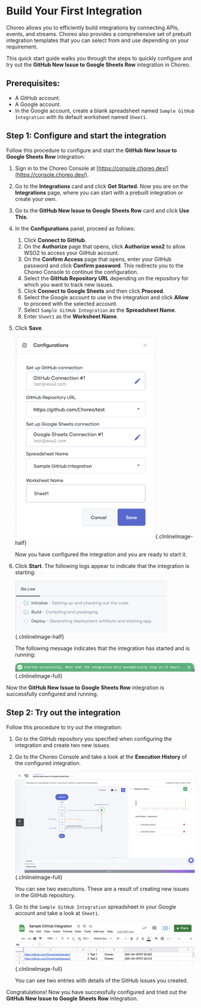 # Build Your First Integration
Choreo allows you to efficiently build integrations by connecting APIs, events, and streams. Choreo also provides a comprehensive set of prebuilt integration templates that you can select from and use depending on your requirement.

This quick start guide walks you through the steps to quickly configure and try out the **GitHub New Issue to Google Sheets Row** integration in Choreo.

## Prerequisites:
- A GitHub account.
- A Google account.
- In the Google account, create a blank spreadsheet named `Sample GitHub Integration` with its default worksheet named `Sheet1`. 

## Step 1: Configure and start the integration
Follow this procedure to configure and start the **GitHub New Issue to Google Sheets Row** integration:

1. Sign in to the Choreo Console at [https://console.choreo.dev/](https://console.choreo.dev/).
2. Go to the **Integrations** card and click **Get Started**. Now you are on the **Integrations** page, where you can start with a prebuilt integration or create your own.
3. Go to the **GitHub New Issue to Google Sheets Row** card and click **Use This**.
4. In the **Configurations** panel, proceed as follows:
    1. Click **Connect to GitHub**.
    2. On the **Authorize** page that opens, click **Authorize wso2** to allow WSO2 to access your GitHub account. 
    3. On the **Confirm Access** page that opens, enter your GitHub password and click **Confirm password**. This redirects you to the Choreo Console to continue the configuration.
    4. Select the **GitHub Repository URL** depending on the repository for which you want to track new issues.
    5. Click **Connect to Google Sheets** and then click **Proceed**.
    6. Select the Google account to use in the integration and click **Allow** to proceed with the selected account.
    7. Select `Sample GitHub Integration` as the **Spreadsheet Name**. 
    8. Enter `Sheet1` as the **Worksheet Name**.
5. Click **Save**.
 
    ![Save Configuration](../assets/img/integrations/configurations-panel.png){.cInlineImage-half}
    
    Now you have configured the integration and you are ready to start it.

6. Click **Start**. 
   The following logs appear to indicate that the integration is starting:
  
    ![Starting the integration](../assets/img/integrations/integration-starting.png){.cInlineImage-half}
    
    The following message indicates that the integration has started and is running:

    ![Integration started](../assets/img/integrations/integration-started.png){.cInlineImage-full}

Now the **GitHub New Issue to Google Sheets Row** integration is successfully configured and running.

## Step 2: Try out the integration 
Follow this procedure to try out the integration:

1. Go to the GitHub repository you specified when configuring the integration and create two new issues.
2. Go to the Choreo Console and take a look at the **Execution History** of the configured integration.
 
    ![Execution History](../assets/img/integrations/execution-history.png){.cInlineImage-full}

     You can see two executions. These are a result of creating new issues in the GitHub repository.

3. Go to the `Sample GitHub Integration` spreadsheet in your Google account and take a look at `Sheet1`.
 
    ![Sample GitHub integration spreadsheet](../assets/img/integrations/spreadsheet.png){.cInlineImage-full}

     You can see two entries with details of the GitHub issues you created.

Congratulations! Now you have successfully configured and tried out the **GitHub New Issue to Google Sheets Row** integration. 
